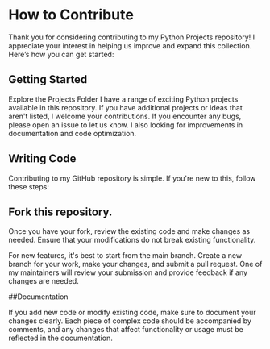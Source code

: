 # How to Contribute

Thank you for considering contributing to my Python Projects repository! I appreciate your interest in helping us improve and expand this collection. Here’s how you can get started:

## Getting Started

Explore the Projects Folder
I have a range of exciting Python projects available in this repository. If you have additional projects or ideas that aren't listed, I welcome your contributions. If you encounter any bugs, please open an issue to let us know. I also looking for improvements in documentation and code optimization.

## Writing Code

Contributing to my GitHub repository is simple. If you're new to this, follow these steps:

## Fork this repository.

Once you have your fork, review the existing code and make changes as needed. Ensure that your modifications do not break existing functionality.

For new features, it's best to start from the main branch. Create a new branch for your work, make your changes, and submit a pull request. One of my maintainers will review your submission and provide feedback if any changes are needed.

##Documentation

If you add new code or modify existing code, make sure to document your changes clearly. Each piece of complex code should be accompanied by comments, and any changes that affect functionality or usage must be reflected in the documentation.